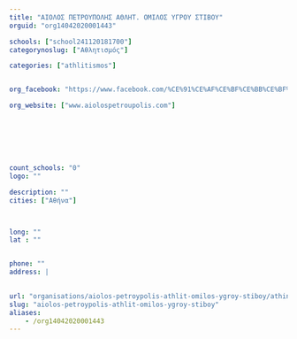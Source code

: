 ```yaml
---
title: "ΑΙΟΛΟΣ ΠΕΤΡΟΥΠΟΛΗΣ ΑΘΛΗΤ. ΟΜΙΛΟΣ ΥΓΡΟΥ ΣΤΙΒΟΥ"
orguid: "org14042020001443"

schools: ["school241120181700"]
categorynoslug: ["Αθλητισμός"]

categories: ["athlitismos"]


org_facebook: "https://www.facebook.com/%CE%91%CE%AF%CE%BF%CE%BB%CE%BF%CF%82-%CE%A0%CE%B5%CF%84%CF%81%CE%BF%CF%8D%CF%80%CE%BF%CE%BB%CE%B7%CF%82-907917315951698/"

org_website: ["www.aiolospetroupolis.com"]







count_schools: "0"
logo: ""

description: ""
cities: ["Αθήνα"]



long: ""
lat : ""


phone: ""
address: |
    

url: "organisations/aiolos-petroypolis-athlit-omilos-ygroy-stiboy/athina/athlitismos"
slug: "aiolos-petroypolis-athlit-omilos-ygroy-stiboy"
aliases:
    - /org14042020001443
---
```



